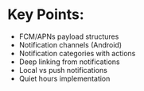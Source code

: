 # Key Points:

- FCM/APNs payload structures
- Notification channels (Android)
- Notification categories with actions
- Deep linking from notifications
- Local vs push notifications
- Quiet hours implementation